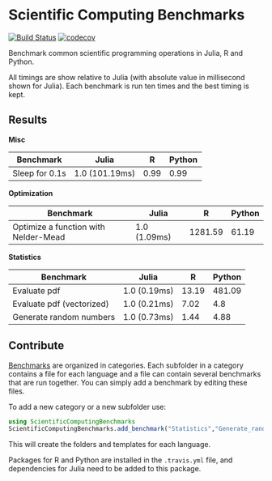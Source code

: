 # Scientific Computing Benchmarks

[![Build Status](https://travis-ci.org/jonathanBieler/ScientificComputingBenchmarks.jl.svg?branch=master)](https://travis-ci.org/jonathanBieler/ScientificComputingBenchmarks.jl)
[![codecov](https://codecov.io/gh/jonathanBieler/ScientificComputingBenchmarks.jl/branch/master/graph/badge.svg)](https://codecov.io/gh/jonathanBieler/ScientificComputingBenchmarks.jl)

Benchmark common scientific programming operations in Julia, R and Python.

All timings are show relative to Julia (with absolute value in millisecond shown
for Julia). Each benchmark is run ten times and the best timing is kept.

## Results

**Misc**
>
| Benchmark | Julia | R | Python |
| --- | --- | --- | --- |
|Sleep for 0.1s|1.0 (101.19ms)|0.99|0.99|
>
**Optimization**
>
| Benchmark | Julia | R | Python |
| --- | --- | --- | --- |
|Optimize a function with Nelder-Mead|1.0 (1.09ms)|1281.59|61.19|
>
**Statistics**
>
| Benchmark | Julia | R | Python |
| --- | --- | --- | --- |
|Evaluate pdf|1.0 (0.19ms)|13.19|481.09|
|Evaluate pdf (vectorized)|1.0 (0.21ms)|7.02|4.8|
|Generate random numbers|1.0 (0.73ms)|1.44|4.88|

## Contribute

[Benchmarks](https://github.com/jonathanBieler/ScientificComputingBenchmarks.jl/tree/master/src/Benchmarks) are organized in categories. Each subfolder in a category contains
a file for each language and a file can contain several benchmarks that are
run together. You can simply add a benchmark by editing these files.

To add a new category or a new subfolder use:

```julia
using ScientificComputingBenchmarks
ScientificComputingBenchmarks.add_benchmark("Statistics","Generate_random_numbers")
```

This will create the folders and templates for each language.

Packages for R and Python are installed in the `.travis.yml` file, and dependencies
for Julia need to be added to this package.
